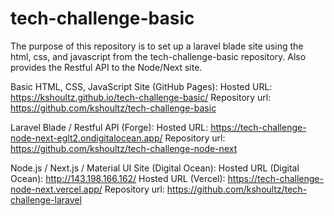 # tech-challenge-basic

The purpose of this repository is to set up a laravel blade site using the html, css, and javascript from the tech-challenge-basic repository. Also provides the Restful API to the Node/Next site.

Basic HTML, CSS, JavaScript Site (GitHub Pages):
Hosted URL: <https://kshoultz.github.io/tech-challenge-basic/>
Repository url: <https://github.com/kshoultz/tech-challenge-basic>

Laravel Blade / Restful API (Forge):
Hosted URL: <https://tech-challenge-node-next-eglt2.ondigitalocean.app/>
Repository url: <https://github.com/kshoultz/tech-challenge-node-next>

Node.js / Next.js / Material UI Site (Digital Ocean):
Hosted URL (Digital Ocean): <http://143.198.166.162/>
Hosted URL (Vercel): <https://tech-challenge-node-next.vercel.app/>
Repository url: <https://github.com/kshoultz/tech-challenge-laravel>
